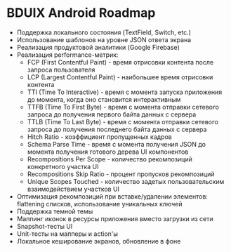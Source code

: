 # BDUIX Android Roadmap

- Поддержка локального состояния (TextField, Switch, etc.)
- Использование шаблонов на уровне JSON ответа экрана
- Реализация продуктовой аналитики (Google Firebase)
- Реализация performance-метрик:
  - FCP (First Contentful Paint) - время отрисовки контента после запроса пользователя
  - LCP (Largest Contentful Paint) - наибольшее время отрисовки контента
  - TTI (Time To Interactive) - время с момента запуска приложения до момента, когда оно становится интерактивным
  - TTFB (Time To First Byte) - время с момента отправки сетевого запроса до получения первого байта данных с сервера
  - TTLB (Time To Last Byte) - время с момента отправки сетевого запроса до получения последнего байта данных с сервера
  - Hitch Ratio - коэффициент пропущенных кадров
  - Schema Parse Time - время с момента получения JSON до момента получения готового дерева UI компонентов
  - Recompositions Per Scope - количество рекомпозиций конкретного участка UI
  - Recompositions Skip Ratio - процент пропусков рекомпозиций
  - Unique Scopes Touched - количество задетых пользовательским взаимодействием участков UI
- Оптимизация рекомпозиций при вставке/удалении элементов: flattening списков, использование уникальных ключей
- Поддержка темной темы
- Маппинг иконок в ресурсы приложения вместо загрузки из сети
- Snapshot-тесты UI
- Unit-тесты на мапперы и action'ы
- Локальное кеширование экранов, обновление в фоне